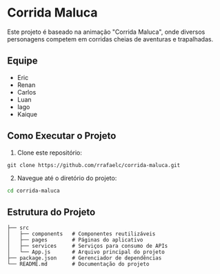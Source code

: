 # Corrida Maluca

Este projeto é baseado na animação "Corrida Maluca", onde diversos personagens competem em corridas
cheias de aventuras e trapalhadas.

## Equipe
- Eric
- Renan
- Carlos
- Luan
- Iago
- Kaique


## Como Executar o Projeto
1. Clone este repositório:
```
git clone https://github.com/rrafaelc/corrida-maluca.git
```
2. Navegue até o diretório do projeto:
```bash
cd corrida-maluca
```


## Estrutura do Projeto

```plaintext
├── src
│   ├── components   # Componentes reutilizáveis
│   ├── pages        # Páginas do aplicativo
│   ├── services     # Serviços para consumo de APIs
│   └── App.js       # Arquivo principal do projeto
├── package.json     # Gerenciador de dependências
└── README.md        # Documentação do projeto
```
